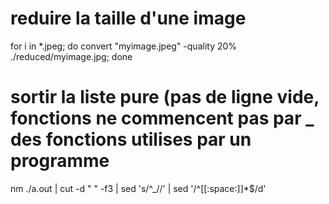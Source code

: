 # reduire la taille d'une image
for i in *.jpeg; do convert "myimage.jpeg" -quality 20% ./reduced/myimage.jpg; done

# sortir la liste pure (pas de ligne vide, fonctions ne commencent pas par _ des fonctions utilises par un programme
nm ./a.out | cut -d " " -f3 | sed 's/^_//' | sed '/^[[:space:]]*$/d'
